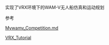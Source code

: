 实现了VRX环境下的WAM-V无人船仿真和运动规划

参考

[Mywamv_Competition.md](./Mywamv_Competition.md)

[VRX_Tutorial](./VRX_Tutorial.md)

